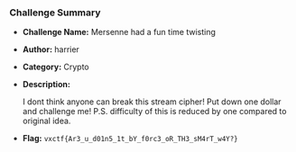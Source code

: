 ### Challenge Summary

* **Challenge Name:** Mersenne had a fun time twisting
* **Author:** harrier
* **Category:** Crypto
* **Description:**

  I dont think anyone can break this stream cipher! Put down one dollar and challenge me!
P.S. difficulty of this is reduced by one compared to original idea.

* **Flag:** `vxctf{Ar3_u_d01n5_1t_bY_f0rc3_oR_TH3_sM4rT_w4Y?}`
